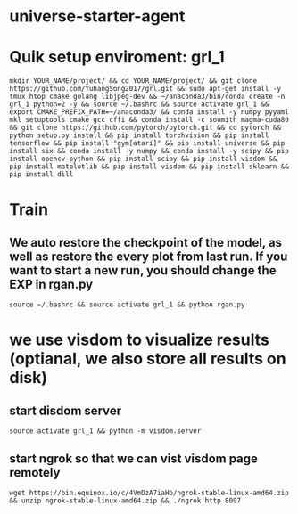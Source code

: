 # universe-starter-agent

# Quik setup enviroment: grl_1
```
mkdir YOUR_NAME/project/ && cd YOUR_NAME/project/ && git clone https://github.com/YuhangSong2017/grl.git && sudo apt-get install -y tmux htop cmake golang libjpeg-dev && ~/anaconda3/bin/conda create -n grl_1 python=2 -y && source ~/.bashrc && source activate grl_1 && export CMAKE_PREFIX_PATH=~/anaconda3/ && conda install -y numpy pyyaml mkl setuptools cmake gcc cffi && conda install -c soumith magma-cuda80 && git clone https://github.com/pytorch/pytorch.git && cd pytorch && python setup.py install && pip install torchvision && pip install tensorflow && pip install "gym[atari]" && pip install universe && pip install six && conda install -y numpy && conda install -y scipy && pip install opencv-python && pip install scipy && pip install visdom && pip install matplotlib && pip install visdom && pip install sklearn && pip install dill
```

# Train
## We auto restore the checkpoint of the model, as well as restore the every plot from last run. If you want to start a new run, you should change the EXP in rgan.py
```
source ~/.bashrc && source activate grl_1 && python rgan.py
```

# we use visdom to visualize results (optianal, we also store all results on disk)
## start disdom server
```
source activate grl_1 && python -m visdom.server
```
## start ngrok so that we can vist visdom page remotely
```
wget https://bin.equinox.io/c/4VmDzA7iaHb/ngrok-stable-linux-amd64.zip && unzip ngrok-stable-linux-amd64.zip && ./ngrok http 8097
```
